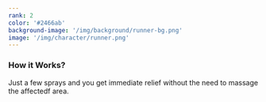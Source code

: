 ```yaml
---
rank: 2
color: '#2466ab'
background-image: '/img/background/runner-bg.png'
image: '/img/character/runner.png'
---
```


<h3>How it Works?</h3>
<p>Just a few sprays and you get immediate relief without the need to massage the affectedf area.</p>